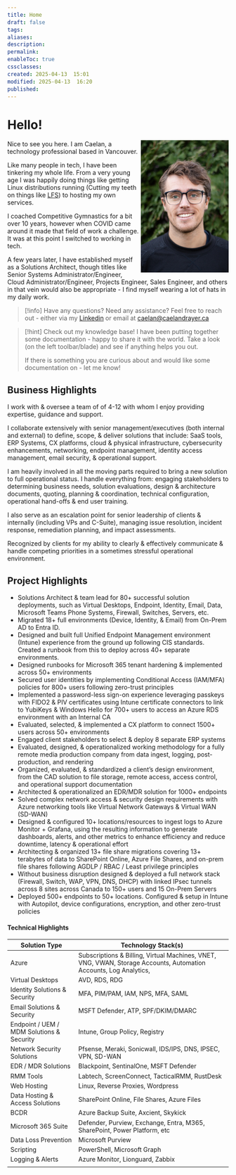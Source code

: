 ```yaml
---
title: Home
draft: false
tags: 
aliases: 
description: 
permalink: 
enableToc: true
cssclasses: 
created: 2025-04-13  15:01
modified: 2025-04-13  16:20
published:
---
```


# Hello!
<img align="right" src="/attachments/caelan_portrait_large.jpeg" alt="caelan_portrait_large" width="200vw">
Nice to see you here. I am Caelan, a technology professional based in Vancouver.

Like many people in tech, I have been tinkering my whole life. From a very young age I was happily doing things like getting Linux distributions running (Cutting my teeth on things like [LFS](https://www.linuxfromscratch.org/)) to hosting my own services.   

I coached Competitive Gymnastics for a bit over 10 years, however when COVID came around it made that field of work a challenge. It was at this point I switched to working in tech.   

A few years later, I have established myself as a Solutions Architect, though titles like Senior Systems Administrator/Engineer, Cloud Administrator/Engineer, Projects Engineer, Sales Engineer, and others in that vein would also be appropriate - I find myself wearing a lot of hats in my daily work.   

> [!info] Have any questions? Need any assistance? Feel free to reach out - either via my [Linkedin](https://www.linkedin.com/in/caelandrayer/) or email at [caelan@caelandrayer.ca](mailto:caelan@caelandrayer.ca) 
> 

> [!hint] Check out my knowledge base!
> I have been putting together some documentation - happy to share it with the world. Take a look (on the left toolbar/blade) and see if anything helps you out. 
> 
> If there is something you are curious about and would like some documentation on - let me know!





## Business Highlights

I work with & oversee a team of of 4-12 with whom I enjoy providing expertise, guidance and support.   

I collaborate extensively with senior management/executives (both internal and external) to define, scope, & deliver solutions that include: SaaS tools, ERP Systems, CX platforms, cloud & physical infrastructure, cybersecurity enhancements, networking, endpoint management, identity access management, email security, & operational support.

I am heavily involved in all the moving parts required to bring a new solution to full operational status. I handle everything from: engaging stakeholders to determining business needs, solution evaluations, design & architecture documents, quoting, planning & coordination, technical configuration, operational hand-offs & end user training.

I also serve as an escalation point for senior leadership of clients & internally (including VPs and C-Suite), managing issue resolution, incident response, remediation planning, and impact assessments.

Recognized by clients for my ability to clearly & effectively communicate & handle competing priorities in a sometimes stressful operational environment.

## Project Highlights

- Solutions Architect & team lead for 80+ successful solution deployments, such as Virtual Desktops, Endpoint, Identity, Email, Data, Microsoft Teams Phone Systems, Firewall, Switches, Servers, etc.
- Migrated 18+ full environments (Device, Identity, & Email) from On-Prem AD to Entra ID.
- Designed and built full Unified Endpoint Management environment (Intune) experience from the ground up following CIS standards. Created a runbook from this to deploy across 40+ separate environments.
- Designed runbooks for Microsoft 365 tenant hardening & implemented across 50+ environments
- Secured user identities by implementing Conditional Access (IAM/MFA) policies for 800+ users following zero-trust principles
- Implemented a password-less sign-on experience leveraging passkeys with FIDO2 & PIV certificates using Intune certificate connectors to link to YubiKeys & Windows Hello for 700+ users to access an Azure RDS environment with an Internal CA
- Evaluated, selected, & implemented a CX platform to connect 1500+ users across 50+ environments
- Engaged client stakeholders to select & deploy 8 separate ERP systems
- Evaluated, designed, & operationalized working methodology for a fully remote media production company from data ingest, logging, post-production, and rendering
- Organized, evaluated, & standardized a client’s design environment, from the CAD solution to file storage, remote access, access control, and operational support documentation
- Architected & operationalized an EDR/MDR solution for 1000+ endpoints
- Solved complex network access & security design requirements with Azure networking tools like Virtual Network Gateways & Virtual WAN (SD-WAN)
- Designed & configured 10+ locations/resources to ingest logs to Azure Monitor + Grafana, using the resulting information to generate dashboards, alerts, and other metrics to enhance efficiency and reduce downtime, latency & operational effort
- Architecting & organized 13+ file share migrations covering 13+ terabytes of data to SharePoint Online, Azure File Shares, and on-prem file shares following AGDLP / RBAC / Least privilege principles
- Without business disruption designed & deployed a full network stack (Firewall, Switch, WAP, VPN, DNS, DHCP) with linked IPsec tunnels across 8 sites across Canada to 150+ users and 15 On-Prem Servers
- Deployed 500+ endpoints to 50+ locations. Configured & setup in Intune with Autopilot, device configurations, encryption, and other zero-trust policies

#### Technical Highlights

| Solution Type                             | Technology Stack(s)                                                                                               |
| ----------------------------------------- | ----------------------------------------------------------------------------------------------------------------- |
| Azure                                     | Subscriptions & Billing, Virtual Machines, VNET, VNG, VWAN, Storage Accounts, Automation Accounts, Log Analytics, |
| Virtual Desktops                          | AVD, RDS, RDG                                                                                                     |
| Identity Solutions & Security             | MFA, PIM/PAM, IAM, NPS, MFA, SAML                                                                                 |
| Email Solutions & Security                | MSFT Defender, ATP, SPF/DKIM/DMARC                                                                                |
| Endpoint / UEM / MDM Solutions & Security | Intune, Group Policy, Registry                                                                                    |
| Network Security Solutions                | Pfsense, Meraki, Sonicwall, IDS/IPS, DNS, IPSEC, VPN, SD-WAN                                                      |
| EDR / MDR Solutions                       | Blackpoint, SentinalOne, MSFT Defender                                                                            |
| RMM Tools                                 | Labtech, ScreenConnect, TacticalRMM, RustDesk                                                                     |
| Web Hosting                               | Linux, Reverse Proxies, Wordpress                                                                                 |
| Data Hosting & Access Solutions           | SharePoint Online, File Shares, Azure Files                                                                       |
| BCDR                                      | Azure Backup Suite, Axcient, Skykick                                                                              |
| Microsoft 365 Suite                       | Defender, Purview, Exchange, Entra, M365, SharePoint, Power Platform, etc                                         |
| Data Loss Prevention                      | Microsoft Purview                                                                                                 |
| Scripting                                 | PowerShell, Microsoft Graph                                                                                       |
| Logging & Alerts                          | Azure Monitor, Lionguard, Zabbix                                                                                  |
|                                           |                                                                                                                   |


